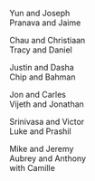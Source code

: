 Yun and Joseph  
Pranava and Jaime  

Chau and Christiaan  
Tracy and Daniel  

Justin and Dasha  
Chip and Bahman  

Jon and Carles  
Vijeth and Jonathan  

Srinivasa and Victor  
Luke and Prashil  

Mike and Jeremy  
Aubrey and Anthony  
 with Camille  
  
